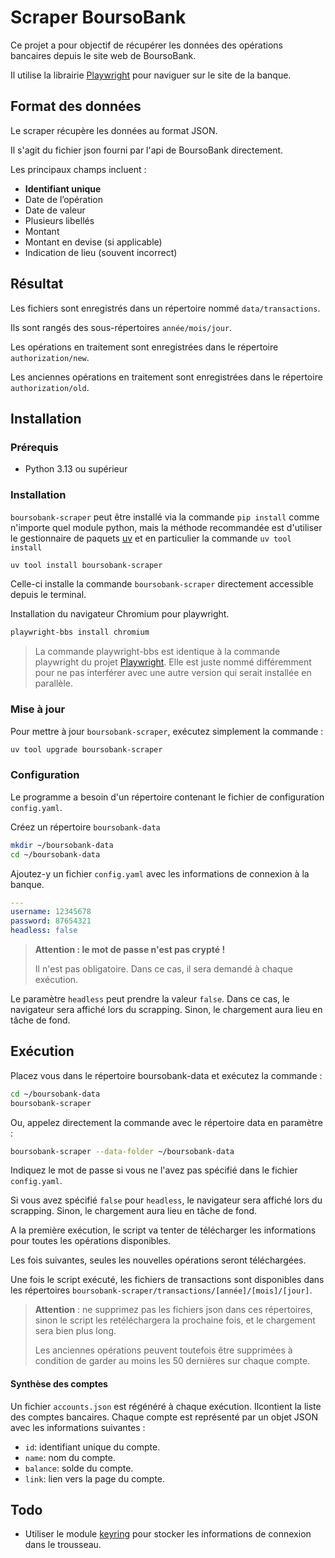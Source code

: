 # Scraper BoursoBank

Ce projet a pour objectif de récupérer les données des opérations bancaires depuis le site web de BoursoBank.

Il utilise la librairie [Playwright](https://playwright.dev/python/) pour naviguer sur le site de la banque.

## Format des données

Le scraper récupère les données au format JSON.

Il s'agit du fichier json fourni par l'api de BoursoBank directement.

Les principaux champs incluent :

- **Identifiant unique**
- Date de l’opération
- Date de valeur
- Plusieurs libellés
- Montant
- Montant en devise (si applicable)
- Indication de lieu (souvent incorrect)

## Résultat

Les fichiers sont enregistrés dans un répertoire nommé `data/transactions`.

Ils sont rangés des sous-répertoires `année/mois/jour`.

Les opérations en traitement sont enregistrées dans le répertoire `authorization/new`.

Les anciennes opérations en traitement sont enregistrées dans le répertoire `authorization/old`.

## Installation

### Prérequis

- Python 3.13 ou supérieur

### Installation

`boursobank-scraper` peut être installé via la commande `pip install` comme n'importe quel module python, mais la méthode recommandée est d'utiliser le gestionnaire de paquets [uv](https://docs.astral.sh/uv/) et en particulier la commande `uv tool install`

```bash
uv tool install boursobank-scraper
```

Celle-ci installe la commande `boursobank-scraper` directement accessible depuis le terminal.

Installation du navigateur Chromium pour playwright.


```bash
playwright-bbs install chromium
```

> La commande playwright-bbs est identique à la commande playwright du projet [Playwright](https://playwright.dev/python/). Elle est juste nommé différemment pour ne pas interférer avec une autre version qui serait installée en parallèle.

### Mise à jour

Pour mettre à jour `boursobank-scraper`, exécutez simplement la commande :

```bash
uv tool upgrade boursobank-scraper
```


### Configuration

Le programme a besoin d'un répertoire contenant le fichier de configuration `config.yaml`.

Créez un répertoire `boursobank-data`

```bash
mkdir ~/boursobank-data
cd ~/boursobank-data
```

Ajoutez-y un fichier `config.yaml` avec les informations de connexion à la banque.

```yaml
---
username: 12345678
password: 87654321
headless: false
```

> **Attention : le mot de passe n'est pas crypté !**
>
> Il n'est pas obligatoire. Dans ce cas, il sera demandé à chaque exécution.

Le paramètre `headless` peut prendre la valeur `false`. Dans ce cas, le navigateur sera affiché lors du scrapping. Sinon, le chargement aura lieu en tâche de fond.

## Exécution

Placez vous dans le répertoire boursobank-data et exécutez la commande :

```bash
cd ~/boursobank-data
boursobank-scraper
```

Ou, appelez directement la commande avec le répertoire data en paramètre :

```bash
boursobank-scraper --data-folder ~/boursobank-data
```


Indiquez le mot de passe si vous ne l'avez pas spécifié dans le fichier `config.yaml`.

Si vous avez spécifié `false` pour `headless`, le navigateur sera affiché lors du scrapping. Sinon, le chargement aura lieu en tâche de fond.

A la première exécution, le script va tenter de télécharger les informations pour toutes les opérations disponibles.

Les fois suivantes, seules les nouvelles opérations seront téléchargées.

Une fois le script exécuté, les fichiers de transactions sont disponibles dans les répertoires `boursobank-scraper/transactions/[année]/[mois]/[jour]`.

> **Attention** : ne supprimez pas les fichiers json dans ces répertoires, sinon le script les retéléchargera la prochaine fois, et le chargement sera bien plus long.
>
> Les anciennes opérations peuvent toutefois être supprimées à condition de garder au moins les 50 dernières sur chaque compte.

#### Synthèse des comptes

Un fichier `accounts.json` est régénéré à chaque exécution. Ilcontient la liste des comptes bancaires. Chaque compte est représenté par un objet JSON avec les informations suivantes :
- `id`: identifiant unique du compte.
- `name`: nom du compte.
- `balance`: solde du compte.
- `link`: lien vers la page du compte.


## Todo

- Utiliser le module [keyring](https://pypi.org/project/keyring/) pour stocker les informations de connexion dans le trousseau.
